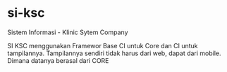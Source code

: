 # si-ksc
Sistem Informasi - Klinic Sytem Company

SI KSC menggunakan Framewor Base CI untuk Core dan CI untuk tampilannya.
Tampilannya sendiri tidak harus dari web, dapat dari mobile. Dimana datanya berasal dari CORE
